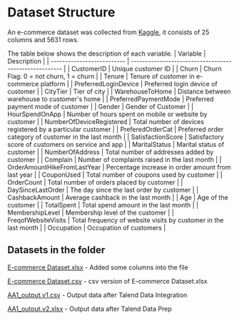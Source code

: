 # Dataset Structure
An e-commerce dataset was collected from [Kaggle](https://www.kaggle.com/datasets/ankitverma2010/ecommerce-customer-churn-analysis-and-prediction), it consists of 25 columns and 5631 rows. 

The table below shows the description of each variable.
| Variable                   | Description                                            |
| -------------------------- | ------------------------------------------------------ |
| CustomerID                | Unique customer ID                                     |
| Churn                         | Churn Flag: 0 = not churn, 1 = churn               |
| Tenure                       | Tenure of customer in e-commerce platform   |
| PreferredLoginDevice | Preferred login device of customer               |
| CityTier                    | Tier of city                                                |
| WarehouseToHome    | Distance between warehouse to customer's home |
| PreferredPaymentMode | Preferred payment mode of customer        |
| Gender                    | Gender of Customer                                  |
| HourSpendOnApp   | Number of hours spent on mobile or website by customer |
| NumberOfDeviceRegistered | Total number of devices registered by a particular customer |
| PreferedOrderCat   | Preferred order category of customer in the last month |
| SatisfactionScore | Satisfactory score of customers on service and app     |
| MaritalStatus         | Marital status of customer                             |
| NumberOfAddress | Total number of addresses added by customer         |
| Complain              | Number of complaints raised in the last month      |
| OrderAmountHikeFromLastYear | Percentage increase in order amount from last year |
| CouponUsed       | Total number of coupons used by customer        |
| OrderCount         | Total number of orders placed by customer       |
| DaySinceLastOrder | The day since the last order by customer         |
| CashbackAmount | Average cashback in the last month                   |
| Age                    | Age of the customer                                      |
| TotalSpent        | Total spend amount in the last month              |
| MembershipLevel | Membership level of the customer                  |
| FreqofWebsiteVisits | Total frequency of website visits by customer in the last month |
| Occupation         | Occupation of customers                             |


## Datasets in the folder
[E-commerce Dataset.xlsx](https://github.com/weilai0807/WQD7005_AA1/blob/main/Dataset/E%20Commerce%20Dataset.xlsx) - Added some columns into the file

[E-commerce Dataset.csv](https://github.com/weilai0807/WQD7005_AA1/blob/main/Dataset/E%20Commerce%20Dataset.csv) - csv version of E-commerce Dataset.xlsx

[AA1_output.v1.csv](https://github.com/weilai0807/WQD7005_AA1/blob/main/Dataset/AA1_output.v1.csv) - Output data after Talend Data Integration

[AA1_output.v2.xlsx](https://github.com/weilai0807/WQD7005_AA1/blob/main/Dataset/AA1_output.v2.xlsx) - Output data after Talend Data Prep

